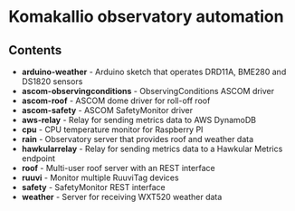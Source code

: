 # Komakallio observatory automation

## Contents

- **arduino-weather** - Arduino sketch that operates DRD11A, BME280 and DS1820 sensors
- **ascom-observingconditions** - ObservingConditions ASCOM driver
- **ascom-roof** - ASCOM dome driver for roll-off roof
- **ascom-safety** - ASCOM SafetyMonitor driver
- **aws-relay** - Relay for sending metrics data to AWS DynamoDB
- **cpu** - CPU temperature monitor for Raspberry PI
- **rain** - Observatory server that provides roof and weather data
- **hawkularrelay** - Relay for sending metrics data to a Hawkular Metrics endpoint
- **roof** - Multi-user roof server with an REST interface
- **ruuvi** - Monitor multiple RuuviTag devices
- **safety** - SafetyMonitor REST interface
- **weather** - Server for receiving WXT520 weather data
